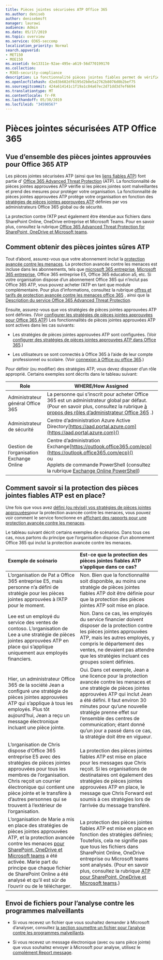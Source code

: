 ```yaml
---
title: Pièces jointes sécurisées ATP Office 365
ms.author: deniseb
author: denisebmsft
manager: laurawi
audience: Admin
ms.date: 05/17/2019
ms.topic: overview
ms.service: O365-seccomp
localization_priority: Normal
search.appverid:
- MET150
- MOE150
ms.assetid: 6e13311e-92ae-495e-a619-56d770199170
ms.collection:
- M365-security-compliance
description: La fonctionnalité pièces jointes fiables permet de vérifier le temps de cliquer sur les pièces jointes des messages électroniques. Utilisez des pièces jointes fiables pour protéger votre organisation des fichiers malveillants envoyés ou reçus par courrier électronique.
ms.openlocfilehash: d2e83b602df6195d2b0e5a2762b8076d0b2bef75
ms.sourcegitcommit: 424a614141c1f19a1c84a67ec2d71dd3d7ef6694
ms.translationtype: MT
ms.contentlocale: fr-FR
ms.lasthandoff: 05/30/2019
ms.locfileid: "34590567"
---
```

# <a name="office-365-atp-safe-attachments"></a>Pièces jointes sécurisées ATP Office 365

## <a name="overview-of-office-365-atp-safe-attachments"></a>Vue d’ensemble des pièces jointes approuvées pour Office 365 ATP

Les pièces jointes sécurisées ATP (ainsi que les [liens fiables ATP](atp-safe-links.md)) font partie d' [Office 365 Advanced Threat Protection](office-365-atp.md) (ATP). La fonctionnalité de pièces jointes approuvées ATP vérifie si les pièces jointes sont malveillantes et prend des mesures pour protéger votre organisation. La fonctionnalité de pièces jointes approuvées ATP protège votre organisation en fonction des [stratégies de pièces jointes approuvées ATP](set-up-atp-safe-attachments-policies.md) définies par vos administrateurs Office 365 global ou de sécurité. 
  
La protection contre l’ATP peut également être étendue aux fichiers dans SharePoint Online, OneDrive entreprise et Microsoft Teams. Pour en savoir plus, consultez la rubrique [Office 365 Advanced Threat Protection for SharePoint, OneDrive et Microsoft teams](atp-for-spo-odb-and-teams.md).
  
## <a name="how-to-get-atp-safe-attachments"></a>Comment obtenir des pièces jointes sûres ATP

Tout d’abord, assurez-vous que votre abonnement inclut la [protection avancée contre les menaces](office-365-atp.md). La protection avancée contre les menaces est incluse dans les abonnements, tels que [microsoft 365 entreprise](https://www.microsoft.com/microsoft-365/enterprise/home), [Microsoft 365 entreprise](https://www.microsoft.com/microsoft-365/business), Office 365 entreprise E5, Office 365 éducation a5, etc. Si votre organisation dispose d’un abonnement Office 365 qui n’inclut pas Office 365 ATP, vous pouvez acheter l’ATP en tant que module complémentaire. Pour plus d’informations, consultez la rubrique [offres et tarifs de protection avancée contre les menaces office 365](https://products.office.com/exchange/advance-threat-protection) , ainsi que la [Description du service Office 365 Advanced Threat Protection](https://docs.microsoft.com/office365/servicedescriptions/office-365-advanced-threat-protection-service-description). 

Ensuite, assurez-vous que vos stratégies de pièces jointes approuvées ATP sont définies. (Voir [configurer les stratégies de pièces jointes approuvées pour Office 365 ATP](set-up-atp-safe-attachments-policies.md)) Les fonctionnalités de pièces jointes approuvées ATP sont actives dans les cas suivants:
  
- Les stratégies de pièces jointes approuvées ATP sont configurées. (Voir [configurer des stratégies de pièces jointes approuvées ATP dans Office 365](set-up-atp-safe-attachments-policies.md).)

- Les utilisateurs se sont connectés à Office 365 à l’aide de leur compte professionnel ou scolaire. (Voir [connexion à Office ou office 365](https://support.office.com/article/b9582171-fd1f-4284-9846-bdd72bb28426).)

Pour définir (ou modifier) des stratégies ATP, vous devez disposer d’un rôle approprié. Certains exemples sont décrits dans le tableau suivant:

|Role  |WHERE/How Assigned  |
|---------|---------|
|Administrateur général Office 365 |La personne qui s’inscrit pour acheter Office 365 est un administrateur global par défaut. (Pour en savoir plus, consultez la rubrique [à propos des rôles d’administrateur Office 365](https://docs.microsoft.com/office365/admin/add-users/about-admin-roles) .)         |
|Administrateur de sécurité |Centre d’administration Azure Active Directory[https://aad.portal.azure.com](https://aad.portal.azure.com)()|
|Gestion de l’organisation Exchange Online |Centre d’administration Exchange[https://outlook.office365.com/ecp](https://outlook.office365.com/ecp)() <br>ou <br>  Applets de commande PowerShell (consultez la rubrique [Exchange Online PowerShell](https://docs.microsoft.com/powershell/exchange/exchange-online/exchange-online-powershell?view=exchange-ps)) |

## <a name="how-to-know-if-atp-safe-attachments-protection-is-in-place"></a>Comment savoir si la protection des pièces jointes fiables ATP est en place?

Une fois que vous avez [défini (ou révisé) vos stratégies de pièces jointes approuvées](set-up-atp-safe-attachments-policies.md)pour la protection avancée contre les menaces, vous pouvez voir comment le service fonctionne en [affichant des rapports pour une protection avancée contre les menaces](view-reports-for-atp.md).
  
Le tableau suivant décrit certains exemples de scénarios. Dans tous ces cas, nous partons du principe que l’organisation dispose d’un abonnement Office 365 qui inclut la protection avancée contre les menaces.
  
|**Exemple de scénario**|**Est-ce que la protection des pièces jointes fiables ATP s’applique dans ce cas?**|
|:-----|:-----|
|L’organisation de Pat a Office 365 entreprise E5, mais personne n’a défini de stratégie pour les pièces jointes approuvées à l’ATP pour le moment.  <br/> |Non. Bien que la fonctionnalité soit disponible, au moins une stratégie de pièces jointes fiables ATP doit être définie pour que la protection des pièces jointes ATP soit mise en place.  <br/> |
|Lee est un employé du service des ventes de contoso. L’organisation de Lee a une stratégie de pièces jointes approuvées ATP en place qui s’applique uniquement aux employés financiers.  <br/> |Non. Dans ce cas, les employés du service financier doivent disposer de la protection contre les pièces jointes approuvées ATP, mais les autres employés, y compris le département des ventes, ne devaient pas attendre que les stratégies incluant ces groupes soient définies.  <br/> |
|Hier, un administrateur Office 365 de la société Jean a configuré une stratégie de pièces jointes approuvées ATP qui s’applique à tous les employés. Plus tôt aujourd’hui, Jean a reçu un message électronique incluant une pièce jointe.  <br/> |Oui. Dans cet exemple, Jean a une licence pour la protection avancée contre les menaces et une stratégie de pièces jointes approuvées ATP qui inclut Jean a été défini. Il faut environ 30 minutes pour qu’une nouvelle stratégie prenne effet sur l’ensemble des centres de communication; étant donné qu’un jour a passé dans ce cas, la stratégie doit être en vigueur.  <br/> |
|L’organisation de Chris dispose d’Office 365 entreprise E5 avec des stratégies de pièces jointes approuvées pour tous les membres de l’organisation. Chris reçoit un courrier électronique qui contient une pièce jointe et le transfère à d’autres personnes qui se trouvent à l’extérieur de l’organisation.  <br/> |La protection des pièces jointes fiables ATP est mise en place pour les messages que Chris reçoit. Si les organisations de destinataires ont également des stratégies de pièces jointes approuvées ATP en place, le message que Chris Forward est soumis à ces stratégies lors de l’arrivée du message transféré.  <br/> |
|L’organisation de Marie a mis en place des stratégies de pièces jointes approuvées ATP, et la protection avancée contre les menaces [pour SharePoint, OneDrive et Microsoft teams](atp-for-spo-odb-and-teams.md) a été activée. Marie part du principe que chaque fichier de SharePoint Online a été analysé et qu’il est sûr de l’ouvrir ou de le télécharger.  <br/> |La protection des pièces jointes fiables ATP est mise en place en fonction des stratégies définies; Toutefois, cela ne signifie pas que tous les fichiers dans SharePoint Online, OneDrive entreprise ou Microsoft teams sont analysés. (Pour en savoir plus, consultez la rubrique [ATP pour SharePoint, OneDrive et Microsoft teams](atp-for-spo-odb-and-teams.md).)  <br/> |

## <a name="submitting-files-for-malware-analysis"></a>Envoi de fichiers pour l’analyse contre les programmes malveillants

- Si vous recevez un fichier que vous souhaitez demander à Microsoft d’analyser, consultez [la section soumettre un fichier pour l’analyse contre les programmes malveillants](https://aka.ms/wdsi/submit).

- Si vous recevez un message électronique (avec ou sans pièce jointe) que vous souhaitez envoyer à Microsoft pour analyse, utilisez le [complément Report message](enable-the-report-message-add-in.md).

